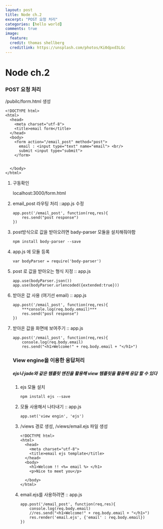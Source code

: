 ```yaml
---
layout: post
title: Node ch.2
excerpt: "POST 요청 처리"
categories: [hello world]
comments: true
image:
  feature:
  credit: thomas shellberg
  creditlink: https://unsplash.com/photos/Ki0dpxd3LGc
---
```


# Node ch.2

### POST 요청 처리
  /pubilc/form.html 생성

  ```
  <!DOCTYPE html>
  <html>
    <head>
      <meta charset="utf-8">
      <title>email form</title>
    </head>
    <body>
      <form action="/email_post" method="post">
        email : <input type="text" name="email"> <br/>
        submit <input type="submit">
      </form>


    </body>
  </html>

  ```


1. 구동확인

    localhost:3000/form.html

2. email_post 라우팅 처리 ::app.js 수정

    ```
    app.post('/email_post', function(req,res){
    	res.send("post response")
    })
    ```

3. post방식으로 값을 받아오려면 bady-parser 모듈을 설치해줘야함

    `npm install body-parser --save`

4. app.js 에 모듈 등록

    ```
    var bodyParser = require('body-parser')
    ```

5. post 로 값을 받아오는 형식 지정 :: app.js

    ```
    app.use(bodyParser.json())
    app.use(bodyParser.urlencoded({extended:true}))
    ```

6. 받아온 값 사용 (여기선 email) :: app.js

    ```
    app.post('/email_post', function(req,res){
    	***console.log(req.body.email)***
    	res.send("post response")
    })
    ```

7. 받아온 값을 화면에 보여주기 :: app.js

    ```
    app.post('/email_post', function(req,res){
    	console.log(req.body.email)
    	res.send("<h1>Welcome!" + req.body.email + "</h1>")
    ```


    ### View engine을 이용한 응답처리
    ##### ejs나 jade와 같은 템플릿 엔진을 활용해 view 템플릿을 활용해 응답 할 수 있다

    1. ejs 모듈 설치

        `npm install ejs --save`

    2. 모듈 사용해서 나타내기 :: app.js

        ```
        app.set('view engin', 'ejs')
        ```
    3. /views 경로 생성, /views/email.ejs 파일 생성

        ```
        <!DOCTYPE html>
        <html>
          <head>
            <meta charset="utf-8">
            <title>email ejs template</title>
          </head>
          <body>
            <h1>Welcom !! <%= email %> </h1>
            <p>Nice to meet you</p>

          </body>
        </html>

        ```

    4. email.ejs를 사용하려면 :: app.js

        ```
        app.post('/email_post', function(req,res){
        	console.log(req.body.email)
        	//res.send("<h1>Welcome!" + req.body.email + "</h1>")
        	res.render('email.ejs', {'email' : req.body.email})
        })
        ```
